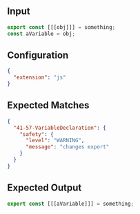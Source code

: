 
## Input
```javascript input
export const [[[obj]]] = something;
const aVariable = obj;
```

## Configuration
```json configuration
{
  "extension": "js"
}
```

## Expected Matches
```json expected matches
{
  "41-57-VariableDeclaration": {
    "safety": {
      "level": "WARNING",
      "message": "changes export"
    }
  }
}
```

## Expected Output
```javascript expected output
export const [[[aVariable]]] = something;
```
